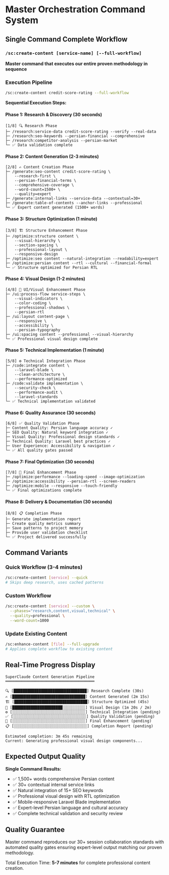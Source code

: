 # Master Orchestration Command System

## Single Command Complete Workflow

### `/sc:create-content [service-name] [--full-workflow]`
**Master command that executes our entire proven methodology in sequence**

### Execution Pipeline

```bash
/sc:create-content credit-score-rating --full-workflow
```

**Sequential Execution Steps:**

#### Phase 1: Research & Discovery (30 seconds)
```
[1/8] 🔍 Research Phase
├─ /research:service-data credit-score-rating --verify --real-data
├─ /research:seo-keywords --persian-financial --comprehensive  
├─ /research:competitor-analysis --persian-market
└─ ✅ Data validation complete
```

#### Phase 2: Content Generation (2-3 minutes)
```
[2/8] ✍️ Content Creation Phase  
├─ /generate:seo-content credit-score-rating \
│   --research-first \
│   --persian-financial-terms \
│   --comprehensive-coverage \
│   --word-count=1500+ \
│   --quality=expert
├─ /generate:internal-links --service-data --contextual=30+
├─ /generate:table-of-contents --anchor-links --professional
└─ ✅ Expert content generated (1500+ words)
```

#### Phase 3: Structure Optimization (1 minute)
```
[3/8] 🏗️ Structure Enhancement Phase
├─ /optimize:structure content \
│   --visual-hierarchy \
│   --section-spacing \
│   --professional-layout \
│   --responsive-design
├─ /optimize:seo content --natural-integration --readability=expert  
├─ /optimize:persian content --rtl --cultural --financial-formal
└─ ✅ Structure optimized for Persian RTL
```

#### Phase 4: Visual Design (1-2 minutes)
```
[4/8] 🎨 UI/Visual Enhancement Phase
├─ /ui:process-flow service-steps \
│   --visual-indicators \
│   --color-coding \
│   --professional-shadows \
│   --persian-rtl
├─ /ui:layout content-page \
│   --responsive \
│   --accessibility \
│   --persian-typography
├─ /ui:spacing content --professional --visual-hierarchy
└─ ✅ Professional visual design complete
```

#### Phase 5: Technical Implementation (1 minute)
```
[5/8] ⚙️ Technical Integration Phase
├─ /code:integrate content \
│   --laravel-blade \
│   --clean-architecture \
│   --performance-optimized
├─ /code:validate implementation \
│   --security-check \
│   --performance-audit \
│   --laravel-standards
└─ ✅ Technical implementation validated
```

#### Phase 6: Quality Assurance (30 seconds)
```
[6/8] ✅ Quality Validation Phase
├─ Content Quality: Persian language accuracy ✓
├─ SEO Quality: Natural keyword integration ✓  
├─ Visual Quality: Professional design standards ✓
├─ Technical Quality: Laravel best practices ✓
├─ User Experience: Accessibility & navigation ✓
└─ ✅ All quality gates passed
```

#### Phase 7: Final Optimization (30 seconds)
```
[7/8] 🚀 Final Enhancement Phase  
├─ /optimize:performance --loading-speed --image-optimization
├─ /optimize:accessibility --persian-rtl --screen-readers
├─ /optimize:mobile --responsive --touch-friendly
└─ ✅ Final optimizations complete
```

#### Phase 8: Delivery & Documentation (30 seconds)
```
[8/8] 📋 Completion Phase
├─ Generate implementation report
├─ Create quality metrics summary  
├─ Save patterns to project memory
├─ Provide user validation checklist
└─ ✅ Project delivered successfully
```

## Command Variants

### Quick Workflow (3-4 minutes)
```bash
/sc:create-content [service] --quick
# Skips deep research, uses cached patterns
```

### Custom Workflow 
```bash
/sc:create-content [service] --custom \
  --phases="research,content,visual,technical" \
  --quality=professional \
  --word-count=1000
```

### Update Existing Content
```bash  
/sc:enhance-content [file] --full-upgrade
# Applies complete workflow to existing content
```

## Real-Time Progress Display

```
SuperClaude Content Generation Pipeline
═══════════════════════════════════════

🔍 [████████████████████████████████] Research Complete (30s)
✍️ [████████████████████████████████] Content Generated (2m 15s)  
🏗️ [████████████████████████████████] Structure Optimized (45s)
🎨 [██████████████████████░░░░░░░░░░] Visual Design (1m 20s / 2m)
⚙️ [░░░░░░░░░░░░░░░░░░░░░░░░░░░░░░░░] Technical Integration (pending)
✅ [░░░░░░░░░░░░░░░░░░░░░░░░░░░░░░░░] Quality Validation (pending)
🚀 [░░░░░░░░░░░░░░░░░░░░░░░░░░░░░░░░] Final Enhancement (pending)
📋 [░░░░░░░░░░░░░░░░░░░░░░░░░░░░░░░░] Completion Report (pending)

Estimated completion: 3m 45s remaining
Current: Generating professional visual design components...
```

## Expected Output Quality

**Single Command Results:**
- ✅ 1,500+ words comprehensive Persian content
- ✅ 30+ contextual internal service links  
- ✅ Natural integration of 15+ SEO keywords
- ✅ Professional visual design with RTL optimization
- ✅ Mobile-responsive Laravel Blade implementation
- ✅ Expert-level Persian language and cultural accuracy
- ✅ Complete technical validation and security review

## Quality Guarantee
Master command reproduces our 30+ session collaboration standards with automated quality gates ensuring expert-level output matching our proven methodology.

Total Execution Time: **5-7 minutes** for complete professional content creation.